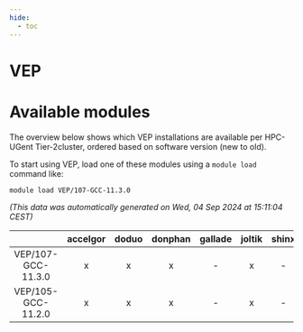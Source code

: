 ```yaml
---
hide:
  - toc
---
```


VEP
===

# Available modules


The overview below shows which VEP installations are available per HPC-UGent Tier-2cluster, ordered based on software version (new to old).

To start using VEP, load one of these modules using a `module load` command like:

```shell
module load VEP/107-GCC-11.3.0
```

*(This data was automatically generated on Wed, 04 Sep 2024 at 15:11:04 CEST)*  

| |accelgor|doduo|donphan|gallade|joltik|shinx|skitty|
| :---: | :---: | :---: | :---: | :---: | :---: | :---: | :---: |
|VEP/107-GCC-11.3.0|x|x|x|-|x|-|x|
|VEP/105-GCC-11.2.0|x|x|x|-|x|-|x|
